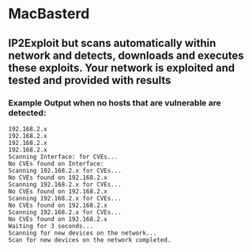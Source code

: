 # MacBasterd

## IP2Exploit but scans automatically within network and detects, downloads and executes these exploits. Your network is exploited and tested and provided with results

### Example Output when no hosts that are vulnerable are detected:
```New devices found on the network: Interface:
192.168.2.x
192.168.2.x
192.168.2.x
192.168.2.x
Scanning Interface: for CVEs...
No CVEs found on Interface:
Scanning 192.168.2.x for CVEs...
No CVEs found on 192.168.2.x
Scanning 192.168.2.x for CVEs...
No CVEs found on 192.168.2.x
Scanning 192.168.2.x for CVEs...
No CVEs found on 192.168.2.x
Scanning 192.168.2.x for CVEs...
No CVEs found on 192.168.2.x
Waiting for 3 seconds...
Scanning for new devices on the network...
Scan for new devices on the network completed.
```
